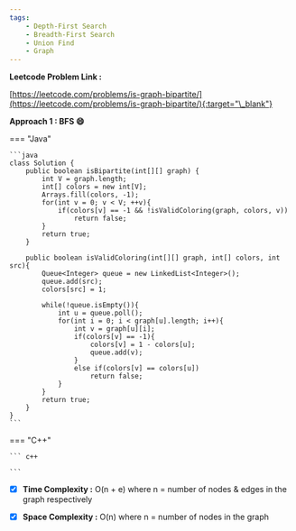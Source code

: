 ```yaml
---
tags:
    - Depth-First Search
    - Breadth-First Search
    - Union Find
    - Graph
---
```


**Leetcode Problem Link :**

[https://leetcode.com/problems/is-graph-bipartite/](https://leetcode.com/problems/is-graph-bipartite/){:target="\_blank"}

**Approach 1 : BFS :smile:**

=== "Java"

    ```java
    class Solution {
        public boolean isBipartite(int[][] graph) {
            int V = graph.length;
            int[] colors = new int[V];
            Arrays.fill(colors, -1);
            for(int v = 0; v < V; ++v){
                if(colors[v] == -1 && !isValidColoring(graph, colors, v))
                    return false;
            }
            return true;
        }

        public boolean isValidColoring(int[][] graph, int[] colors, int src){
            Queue<Integer> queue = new LinkedList<Integer>();
            queue.add(src);
            colors[src] = 1;

            while(!queue.isEmpty()){
                int u = queue.poll();
                for(int i = 0; i < graph[u].length; i++){
                    int v = graph[u][i];
                    if(colors[v] == -1){
                        colors[v] = 1 - colors[u];
                        queue.add(v);
                    }
                    else if(colors[v] == colors[u])
                        return false;
                }
            }
            return true;
        }
    }
    ```

=== "C++"

    ``` c++

    ```

-   [x] **Time Complexity :** O(n + e) where n = number of nodes & edges in the graph respectively

-   [x] **Space Complexity :** O(n) where n = number of nodes in the graph
